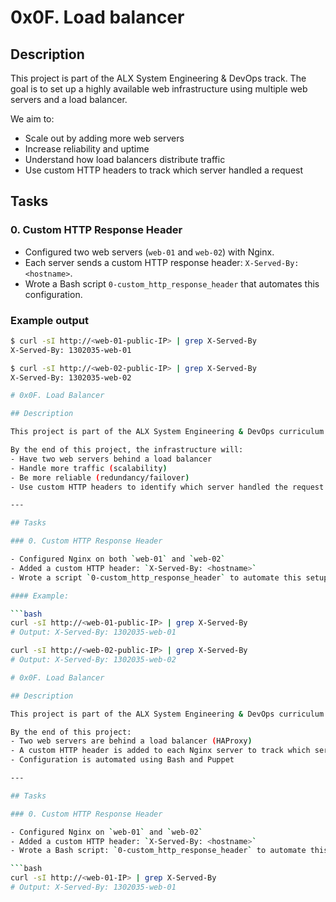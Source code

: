 # 0x0F. Load balancer

## Description

This project is part of the ALX System Engineering & DevOps track. The goal is to set up a highly available web infrastructure using multiple web servers and a load balancer. 

We aim to:

- Scale out by adding more web servers
- Increase reliability and uptime
- Understand how load balancers distribute traffic
- Use custom HTTP headers to track which server handled a request

## Tasks

### 0. Custom HTTP Response Header

- Configured two web servers (`web-01` and `web-02`) with Nginx.
- Each server sends a custom HTTP response header: `X-Served-By: <hostname>`.
- Wrote a Bash script `0-custom_http_response_header` that automates this configuration.

### Example output

```bash
$ curl -sI http://<web-01-public-IP> | grep X-Served-By
X-Served-By: 1302035-web-01

$ curl -sI http://<web-02-public-IP> | grep X-Served-By
X-Served-By: 1302035-web-02

# 0x0F. Load Balancer

## Description

This project is part of the ALX System Engineering & DevOps curriculum. It focuses on setting up a load-balanced web infrastructure using HAProxy to distribute HTTP requests across multiple web servers (Nginx).

By the end of this project, the infrastructure will:
- Have two web servers behind a load balancer
- Handle more traffic (scalability)
- Be more reliable (redundancy/failover)
- Use custom HTTP headers to identify which server handled the request

---

## Tasks

### 0. Custom HTTP Response Header

- Configured Nginx on both `web-01` and `web-02`
- Added a custom HTTP header: `X-Served-By: <hostname>`
- Wrote a script `0-custom_http_response_header` to automate this setup

#### Example:

```bash
curl -sI http://<web-01-public-IP> | grep X-Served-By
# Output: X-Served-By: 1302035-web-01

curl -sI http://<web-02-public-IP> | grep X-Served-By
# Output: X-Served-By: 1302035-web-02

# 0x0F. Load Balancer

## Description

This project is part of the ALX System Engineering & DevOps curriculum. The goal is to configure a scalable and redundant web infrastructure using multiple web servers and a load balancer. We also explore automation using Bash and Puppet.

By the end of this project:
- Two web servers are behind a load balancer (HAProxy)
- A custom HTTP header is added to each Nginx server to track which server responded
- Configuration is automated using Bash and Puppet

---

## Tasks

### 0. Custom HTTP Response Header

- Configured Nginx on `web-01` and `web-02`
- Added a custom HTTP header: `X-Served-By: <hostname>`
- Wrote a Bash script: `0-custom_http_response_header` to automate this setup

```bash
curl -sI http://<web-01-IP> | grep X-Served-By
# Output: X-Served-By: 1302035-web-01

